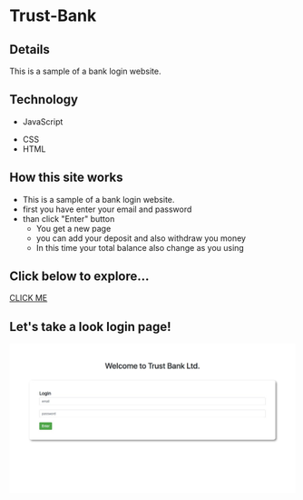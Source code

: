 # Trust-Bank
## Details 
This is a sample of a bank login  website.


## Technology
-  JavaScript
+  CSS
+  HTML

## How this site works
*  This is a sample of a bank login  website. 
*  first you have enter your email and password
*  than click "Enter" button
    * You get a new page 
    * you can add your deposit and also withdraw you money
    * In this time your total balance also change as you using

## Click below to explore...
[CLICK ME](https://shahinuralambhuiyan.github.io/Trust-Bank/)

## Let's take a look login page!
![alt text](images/site-ss.jpg)
